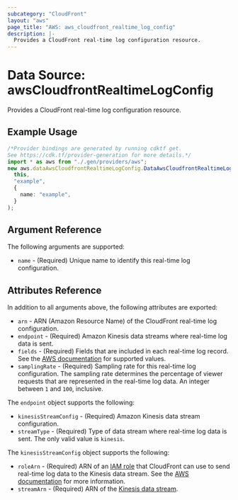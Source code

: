 ```yaml
---
subcategory: "CloudFront"
layout: "aws"
page_title: "AWS: aws_cloudfront_realtime_log_config"
description: |-
  Provides a CloudFront real-time log configuration resource.
---
```


# Data Source: awsCloudfrontRealtimeLogConfig

Provides a CloudFront real-time log configuration resource.

## Example Usage

```typescript
/*Provider bindings are generated by running cdktf get.
See https://cdk.tf/provider-generation for more details.*/
import * as aws from "./.gen/providers/aws";
new aws.dataAwsCloudfrontRealtimeLogConfig.DataAwsCloudfrontRealtimeLogConfig(
  this,
  "example",
  {
    name: "example",
  }
);

```

## Argument Reference

The following arguments are supported:

* `name` - (Required) Unique name to identify this real-time log configuration.

## Attributes Reference

In addition to all arguments above, the following attributes are exported:

* `arn` - ARN (Amazon Resource Name) of the CloudFront real-time log configuration.
* `endpoint` - (Required) Amazon Kinesis data streams where real-time log data is sent.
* `fields` - (Required) Fields that are included in each real-time log record. See the [AWS documentation](https://docs.aws.amazon.com/AmazonCloudFront/latest/DeveloperGuide/real-time-logs.html#understand-real-time-log-config-fields) for supported values.
* `samplingRate` - (Required) Sampling rate for this real-time log configuration. The sampling rate determines the percentage of viewer requests that are represented in the real-time log data. An integer between `1` and `100`, inclusive.

The `endpoint` object supports the following:

* `kinesisStreamConfig` - (Required) Amazon Kinesis data stream configuration.
* `streamType` - (Required) Type of data stream where real-time log data is sent. The only valid value is `kinesis`.

The `kinesisStreamConfig` object supports the following:

* `roleArn` - (Required) ARN of an [IAM role](iam_role.html) that CloudFront can use to send real-time log data to the Kinesis data stream.
  See the [AWS documentation](https://docs.aws.amazon.com/AmazonCloudFront/latest/DeveloperGuide/real-time-logs.html#understand-real-time-log-config-iam-role) for more information.
* `streamArn` - (Required) ARN of the [Kinesis data stream](kinesis_stream.html).
